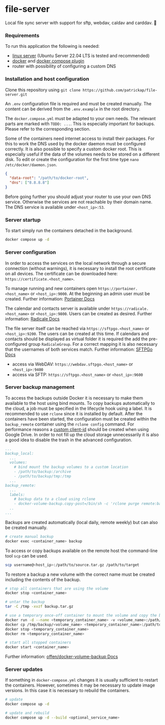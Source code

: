 # file-server

Local file sync server with support for sftp, webdav, caldav and carddav. 📁

### Requirements

To run this application the following is needed:

- [linux server](https://ubuntu.com/download/server) (Ubuntu Server 22.04 LTS is tested and recommended)
- [docker](https://docs.docker.com/engine/install/ubuntu/) and [docker compose plugin](https://docs.docker.com/compose/install/linux/)
- router with possibility of configuring a custom DNS

### Installation and host configuration

Clone this repository using `git clone https://github.com/patrickap/file-server.git`

An `.env` configuration file is required and must be created manually. The content can be derived from the `.env.example` in the root directory.

The `docker.compose.yml` must be adapted to your own needs. The relevant parts are marked with `TODO: ...`. This is especially important for backups. Please refer to the corresponding section.

Some of the containers need internet access to install their packages. For this to work the DNS used by the docker daemon must be configured correctly. It is also possible to specify a custom docker root. This is especially useful if the data of the volumes needs to be stored on a different disk. To edit or create the configuration for the first time type `nano /etc/docker/daemon.json`.

```json
{
  "data-root": "/path/to/docker-root",
  "dns": ["8.8.8.8"]
}
```

Before going further you should adjust your router to use your own DNS service. Otherwise the services are not reachable by their domain name. The DNS service is available under `<host_ip>:53`.

### Server startup

To start simply run the containers detached in the background.

```bash
docker compose up -d
```

### Server configuration

In order to access the services on the local network through a secure connection (without warnings), it is necessary to install the root certificate on all devices. The certificate can be downloaded here: `https://certificate.<host_name>`.

To manage running and new containers open `https://portainer.<host_name>` or `<host_ip>:9000`. At the beginning an admin user must be created. Further information: [Portainer Docs](https://docs.portainer.io)

The calendar and contacts server is available under `https://radicale.<host_name>` or `<host_ip>:9800`. Users can be created as desired. Further information: [Radicale Docs](https://radicale.org/v3.html)

The file server itself can be reached via `https://sftpgo.<host_name>` or `<host_ip>:9200`. The users can be created at this time. If calendars and contacts should be displayed as virtual folder it is required the add the pre-configured group `RadicaleGroup`. For a correct mapping it is also necessary that the usernames of both services match. Further information: [SFTPGo Docs](https://github.com/drakkan/sftpgo/tree/main/docs)

- access via WebDAV: `https://webdav.sftpgo.<host_name>` or `<host_ip>:9400`
- access via SFTP: `https://sftpgo.<host_name>` or `<host_ip>:9600`

### Server backup management

To access the backups outside Docker it is necessary to make them available to the host using bind mounts. To copy backups automatically to the cloud, a job must be specified in the lifecycle hook using a label. It is recommended to use `rclone` since it is installed by default. After the containers have been started, the configuration must be created within the `backup_remote` container using the `rclone config` command. For performance reasons a [custom client-id](https://rclone.org/drive/#making-your-own-client-id) should be created when using Google Drive. In order to not fill up the cloud storage unnecessarily it is also a good idea to disable the trash in the advanced configuration.

```yml
...
backup_local:
  ...
  volumes:
    # bind mount the backup volumes to a custom location
    - /path/to/backup:/archive
    - /path/to/backup/tmp:/tmp
  ...
backup_remote:
  ...
  labels:
    # backup data to a cloud using rclone
    - docker-volume-backup.copy-post=/bin/sh -c 'rclone purge remote:backup ; rclone copy $$COMMAND_RUNTIME_ARCHIVE_FILEPATH remote:backup'
  ..
...
```

Backups are created automatically (local daily, remote weekly) but can also be created manually.

```bash
# create manual backup
docker exec <container_name> backup
```

To access or copy backups available on the remote host the command-line tool `scp` can be used.

```bash
scp username@<host_ip>:/path/to/source.tar.gz /path/to/target
```

To restore a backup a new volume with the correct name must be created including the contents of the backup.

```bash
# stop all containers that are using the volume
docker stop <container_name>

# untar the backup
tar -C /tmp -xvzf backup.tar.gz

# use a temporary once-off container to mount the volume and copy the backup
docker run -d --name <temporary_container_name> -v <volume_name>:/path/to/mount alpine
docker cp /tmp/backup/<volume_name> <temporary_container_name>:/path/to/mount
docker stop <temporary_container_name>
docker rm <temporary_container_name>

# start all stopped containers
docker start <container_name>
```

Further information: [offen/docker-volume-backup Docs](https://github.com/offen/docker-volume-backup)

### Server updates

If something in `docker-compose.yml` changes it is usually sufficient to restart the containers. However, sometimes it may be necessary to update image versions. In this case it is necessary to rebuild the containers.

```bash
# update
docker compose up -d

# update and rebuild
docker compose up -d --build <optional_service_name>
```
